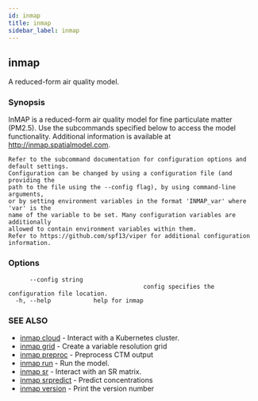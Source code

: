 ```yaml
---
id: inmap
title: inmap
sidebar_label: inmap
---
```


## inmap

A reduced-form air quality model.

### Synopsis

InMAP is a reduced-form air quality model for fine particulate matter (PM2.5).
	Use the subcommands specified below to access the model functionality.
	Additional information is available at http://inmap.spatialmodel.com.

	Refer to the subcommand documentation for configuration options and default settings.
	Configuration can be changed by using a configuration file (and providing the
	path to the file using the --config flag), by using command-line arguments,
	or by setting environment variables in the format 'INMAP_var' where 'var' is the
	name of the variable to be set. Many configuration variables are additionally
	allowed to contain environment variables within them.
	Refer to https://github.com/spf13/viper for additional configuration information.

### Options

```
      --config string   
                                      config specifies the configuration file location.
  -h, --help            help for inmap
```

### SEE ALSO

* [inmap cloud](inmap_cloud)	 - Interact with a Kubernetes cluster.
* [inmap grid](inmap_grid)	 - Create a variable resolution grid
* [inmap preproc](inmap_preproc)	 - Preprocess CTM output
* [inmap run](inmap_run)	 - Run the model.
* [inmap sr](inmap_sr)	 - Interact with an SR matrix.
* [inmap srpredict](inmap_srpredict)	 - Predict concentrations
* [inmap version](inmap_version)	 - Print the version number

